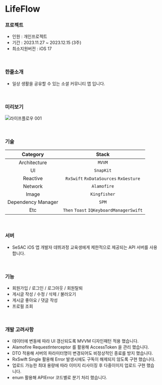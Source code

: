 # LifeFlow

### 프로젝트
 - 인원 : 개인프로젝트 <br>
 - 기간 : 2023.11.27 ~ 2023.12.15 (3주) <br>
 - 최소지원버전 : iOS 17 <br>
 
<br>

### 한줄소개
 - 일상 생활을 공유할 수 있는 소셜 커뮤니티 앱 입니다.

<br>

### 미리보기
![라이프플로우 001](https://github.com/J-comet/LifeFlow/assets/67407666/4af6b50e-55f4-4ac2-82c2-96baf8d1e905)

<br>

### 기술
| Category | Stack |
|:----:|:-----:|
| Architecture | `MVVM` |
|  UI  | `SnapKit` |
| Reactive | `RxSwift` `RxDataSources` `RxGesture` |
|  Network  | `Alamofire` |
|  Image  | `Kingfisher` |
|  Dependency Manager  | `SPM` |
| Etc | `Then` `Toast` `IQKeyboardManagerSwift` |

<br>

### 서버
- SeSAC iOS 앱 개발자 데뷔과정 교육생에게 제한적으로 제공되는 API 서버를 사용합니다.

<br>

### 기능
- 회원가입 / 로그인 / 로그아웃 / 회원탈퇴
- 게시글 작성 / 수정 / 삭제 / 불러오기
- 게시글 좋아요 / 댓글 작성
- 프로필 조회

<br>

### 개발 고려사항
- 데이터에 변동에 따라 UI 갱신되도록 MVVM 디자인패턴 적용 했습니다.
- Alamofire RequestInterceptor 를 활용해 AccessToken 을 관리 했습니다.
- DTO 적용해 서버의 파라미터명이 변경되어도 비정상적인 종료를 방지 했습니다.
- RxSwift Single 활용해 Error 발생시에도 구독이 해제되지 않도록 구현 했습니다.
- 업로드 가능한 최대 용량에 따라 이미지 리사이징 후 다중이미지 업로드 구현 했습니다.
- enum 활용해 APIError 코드별로 분기 처리 했습니다.


